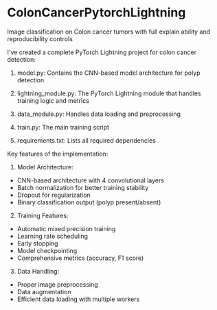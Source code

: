 # ColonCancerPytorchLightning
Image classification on Colon cancer tumors with full explain ability and reproducibility controls

I've created a complete PyTorch Lightning project for colon cancer detection: 

1. model.py: Contains the CNN-based model architecture for polyp detection

2. lightning_module.py: The PyTorch Lightning module that handles training logic and metrics

3. data_module.py: Handles data loading and preprocessing

4. train.py: The main training script

5. requirements.txt: Lists all required dependencies


Key features of the implementation:

1. Model Architecture:
+ CNN-based architecture with 4 convolutional layers
+ Batch normalization for better training stability
+ Dropout for regularization
+ Binary classification output (polyp present/absent)
  
2. Training Features:
+ Automatic mixed precision training
+ Learning rate scheduling
+ Early stopping
+ Model checkpointing
+ Comprehensive metrics (accuracy, F1 score)
  
3. Data Handling:
+ Proper image preprocessing
+ Data augmentation
+ Efficient data loading with multiple workers
